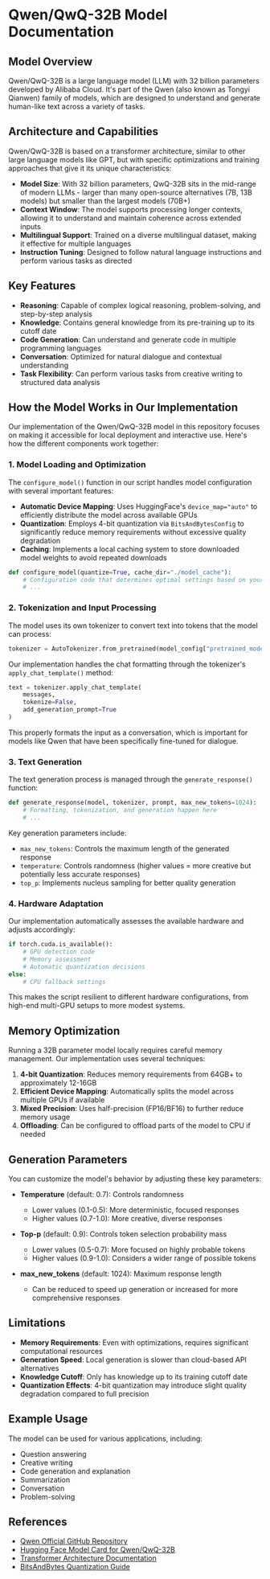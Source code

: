 # Qwen/QwQ-32B Model Documentation

## Model Overview

Qwen/QwQ-32B is a large language model (LLM) with 32 billion parameters developed by Alibaba Cloud. It's part of the Qwen (also known as Tongyi Qianwen) family of models, which are designed to understand and generate human-like text across a variety of tasks.

## Architecture and Capabilities

Qwen/QwQ-32B is based on a transformer architecture, similar to other large language models like GPT, but with specific optimizations and training approaches that give it its unique characteristics:

- **Model Size**: With 32 billion parameters, QwQ-32B sits in the mid-range of modern LLMs - larger than many open-source alternatives (7B, 13B models) but smaller than the largest models (70B+)
- **Context Window**: The model supports processing longer contexts, allowing it to understand and maintain coherence across extended inputs
- **Multilingual Support**: Trained on a diverse multilingual dataset, making it effective for multiple languages
- **Instruction Tuning**: Designed to follow natural language instructions and perform various tasks as directed

## Key Features

- **Reasoning**: Capable of complex logical reasoning, problem-solving, and step-by-step analysis
- **Knowledge**: Contains general knowledge from its pre-training up to its cutoff date
- **Code Generation**: Can understand and generate code in multiple programming languages
- **Conversation**: Optimized for natural dialogue and contextual understanding
- **Task Flexibility**: Can perform various tasks from creative writing to structured data analysis

## How the Model Works in Our Implementation

Our implementation of the Qwen/QwQ-32B model in this repository focuses on making it accessible for local deployment and interactive use. Here's how the different components work together:

### 1. Model Loading and Optimization

The `configure_model()` function in our script handles model configuration with several important features:

- **Automatic Device Mapping**: Uses HuggingFace's `device_map="auto"` to efficiently distribute the model across available GPUs
- **Quantization**: Employs 4-bit quantization via `BitsAndBytesConfig` to significantly reduce memory requirements without excessive quality degradation
- **Caching**: Implements a local caching system to store downloaded model weights to avoid repeated downloads

```python
def configure_model(quantize=True, cache_dir="./model_cache"):
    # Configuration code that determines optimal settings based on your hardware
    # ...
```

### 2. Tokenization and Input Processing

The model uses its own tokenizer to convert text into tokens that the model can process:

```python
tokenizer = AutoTokenizer.from_pretrained(model_config["pretrained_model_name_or_path"])
```

Our implementation handles the chat formatting through the tokenizer's `apply_chat_template()` method:

```python
text = tokenizer.apply_chat_template(
    messages,
    tokenize=False,
    add_generation_prompt=True
)
```

This properly formats the input as a conversation, which is important for models like Qwen that have been specifically fine-tuned for dialogue.

### 3. Text Generation

The text generation process is managed through the `generate_response()` function:

```python
def generate_response(model, tokenizer, prompt, max_new_tokens=1024):
    # Formatting, tokenization, and generation happen here
    # ...
```

Key generation parameters include:
- `max_new_tokens`: Controls the maximum length of the generated response
- `temperature`: Controls randomness (higher values = more creative but potentially less accurate responses)
- `top_p`: Implements nucleus sampling for better quality generation

### 4. Hardware Adaptation

Our implementation automatically assesses the available hardware and adjusts accordingly:

```python
if torch.cuda.is_available():
    # GPU detection code
    # Memory assessment
    # Automatic quantization decisions
else:
    # CPU fallback settings
```

This makes the script resilient to different hardware configurations, from high-end multi-GPU setups to more modest systems.

## Memory Optimization

Running a 32B parameter model locally requires careful memory management. Our implementation uses several techniques:

1. **4-bit Quantization**: Reduces memory requirements from 64GB+ to approximately 12-16GB
2. **Efficient Device Mapping**: Automatically splits the model across multiple GPUs if available
3. **Mixed Precision**: Uses half-precision (FP16/BF16) to further reduce memory usage
4. **Offloading**: Can be configured to offload parts of the model to CPU if needed

## Generation Parameters

You can customize the model's behavior by adjusting these key parameters:

- **Temperature** (default: 0.7): Controls randomness
  - Lower values (0.1-0.5): More deterministic, focused responses
  - Higher values (0.7-1.0): More creative, diverse responses

- **Top-p** (default: 0.9): Controls token selection probability mass
  - Lower values (0.5-0.7): More focused on highly probable tokens
  - Higher values (0.9-1.0): Considers a wider range of possible tokens

- **max_new_tokens** (default: 1024): Maximum response length
  - Can be reduced to speed up generation or increased for more comprehensive responses

## Limitations

- **Memory Requirements**: Even with optimizations, requires significant computational resources
- **Generation Speed**: Local generation is slower than cloud-based API alternatives
- **Knowledge Cutoff**: Only has knowledge up to its training cutoff date
- **Quantization Effects**: 4-bit quantization may introduce slight quality degradation compared to full precision

## Example Usage

The model can be used for various applications, including:

- Question answering
- Creative writing
- Code generation and explanation
- Summarization
- Conversation
- Problem-solving

## References

- [Qwen Official GitHub Repository](https://github.com/QwenLM/Qwen)
- [Hugging Face Model Card for Qwen/QwQ-32B](https://huggingface.co/Qwen/QwQ-32B)
- [Transformer Architecture Documentation](https://huggingface.co/docs/transformers/index)
- [BitsAndBytes Quantization Guide](https://huggingface.co/docs/transformers/main_classes/quantization)